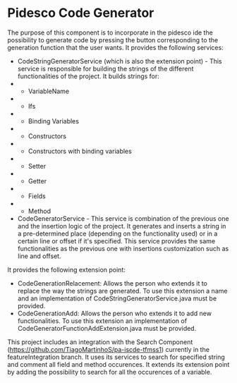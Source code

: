 # Pidesco Code Generator
The purpose of this component is to incorporate in the pidesco ide the possibility to generate code by pressing the button corresponding to the generation function that the user wants. 
It provides the following services:
* CodeStringGeneratorService (which is also the extension point) - This service is responsible for building the strings of the different functionalities of the project. It builds strings for:
* * VariableName
* * Ifs
* * Binding Variables
* * Constructors
* * Constructors with binding variables
* * Setter
* * Getter
* * Fields
* * Method
* CodeGeneratorService - This service is combination of the previous one and the insertion logic of the project. It generates and inserts a string in a pre-determined place (depending on the functionality used) or in a certain line or offset if it's specified. This service provides the same functionalities as the previous one with insertions customization such as line and offset.

It provides the following extension point:
* CodeGenerationRelacement: Allows the person who extends it to replace the way the strings are generated. To use this extension a name and an implementation of CodeStringGeneratorService.java must be provided.
* CodeGenerationAdd: Allows the person who extends it to add new functionalities. To use this extension an implementation of CodeGeneratorFunctionAddExtension.java must be provided.

This project includes an integration with the Search Component (https://github.com/TiagoMartinhoS/pa-iscde-tfmss1) currently in the featureIntegration branch. It uses its services to search for specified string and comment all field and method occurences. It extends its extension point by adding the possibility to search for all the occurences of a variable.
